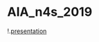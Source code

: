 AIA_n4s_2019
===

!.[presentation](https://github.com/Clement-Muth/AIA_n4s_2019/documents/readme/img/mario-kart-presentation.jpg)
